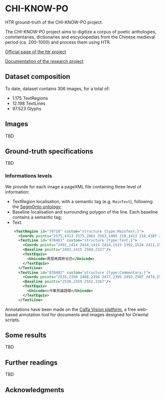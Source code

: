 # CHI-KNOW-PO
HTR ground-truth of the CHI-KNOW-PO project.

The CHI-KNOW-PO project aims to digitize a corpus of poetic anthologies, commentaries, dictionaries and encyclopedias from the Chinese medieval period (ca. 200-1000) and process them using HTR.

[Official page of the htr project](https://www.collexpersee.eu/projet/chi-know-po-corpus/)

[Documentation of the research project](https://chi-know-po.gitpages.huma-num.fr/)

## Dataset composition

To date, dataset contains 306 images, for a total of:

* 1.175 TextRegions
* 12.198 TextLines
* 97.523 Glyphs

## Images

TBD

## Ground-truth specifications

TBD

### Informations levels

We provide for each image a pageXML file containing three level of information:
* TextRegion localisation, with a semantic tag (e.g. `MainText`), following the [SegmOnto ontology](https://github.com/SegmOnto/Guidelines);
* Baseline localisation and surrounding polygon of the line. Each baseline contains a semantic tag;
* Text.

```xml
    <TextRegion id="79718" custom="structure {type:MainText;}">
      <Coords points="2575,4313 2575,2861 2563,1405 219,1413 216,4307 2575,4313"/>
      <TextLine id="870481" custom="structure {type:Text;}">
        <Coords points="2491,1414 2414,1414 2414,1515 2392,1534 2411,1584 2392,1627 2411,1679 2397,1732 2414,1751 2397,2082 2417,2102 2400,2178 2419,2206 2400,2258 2425,2338 2571,2352 2559,1411 2491,1414"/>
        <Baseline points="2492,1415 2504,2327"/>
        <TextEquiv>
          <Unicode>見惡焉其終也已</Unicode>
        </TextEquiv>
      </TextLine>
      <TextLine id="870482" custom="structure {type:Commentary;}">
        <Coords points="2535,2356 2488,2356 2477,2395 2493,2507 2474,2545 2493,2595 2474,2732 2491,2822 2477,2852 2493,2998 2480,3025 2493,3132 2482,3250 2502,3266 2641,3258 2630,2354 2535,2356"/>
        <Baseline points="2536,2359 2552,3267"/>
        <TextEquiv>
          <Unicode>○今案見論語陽</Unicode>
        </TextEquiv>
      </TextLine>
```

Annotations have been made on the [Calfa Vision platform](https://vision.calfa.fr), a free web-based annotation tool for documents and images designed for Oriental scripts.

## Some results

TBD

## Further readings

TBD

## Acknowledgments
